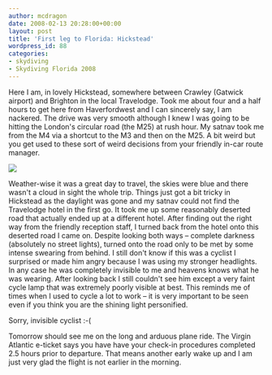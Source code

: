 ```yaml
---
author: mcdragon
date: 2008-02-13 20:28:00+00:00
layout: post
title: 'First leg to Florida: Hickstead'
wordpress_id: 88
categories:
- skydiving
- Skydiving Florida 2008
---
```


Here I am, in lovely Hickstead, somewhere between Crawley (Gatwick airport) and Brighton in the local Travelodge. Took me about four and a half hours to get here from Haverfordwest and I can sincerely say, I am nackered. The drive was very smooth although I knew I was going to be hitting the London's circular road (the M25) at rush hour. My satnav took me from the M4 via a shortcut to the M3 and then on the M25. A bit weird but you get used to these sort of weird decisions from your friendly in-car route manager.

![](https://img.mcdowell.si/2008/02/hickstead.jpg)

Weather-wise it was a great day to travel, the skies were blue and there wasn't a cloud in sight the whole trip. Things just got a bit tricky in Hickstead as the daylight was gone and my satnav could not find the Travelodge hotel in the first go. It took me up some reasonably deserted road that actually ended up at a different hotel. After finding out the right way from the friendly reception staff, I turned back from the hotel onto this deserted road I came on. Despite looking both ways – complete darkness (absolutely no street lights), turned onto the road only to be met by some intense swearing from behind. I still don't know if this was a cyclist I surprised or made him angry because I was using my stronger headlights. In any case he was completely invisible to me and heavens knows what he was wearing. After looking back I still couldn't see him except a very faint cycle lamp that was extremely poorly visible at best.
This reminds me of times when I used to cycle a lot to work – it is very important to be seen even if you think you are the shining light personified.

Sorry, invisible cyclist :-(

Tomorrow should see me on the long and arduous plane ride. The Virgin Atlantic e-ticket says you have have your check-in procedures completed 2.5 hours prior to departure. That means another early wake up and I am just very glad the flight is not earlier in the morning.
